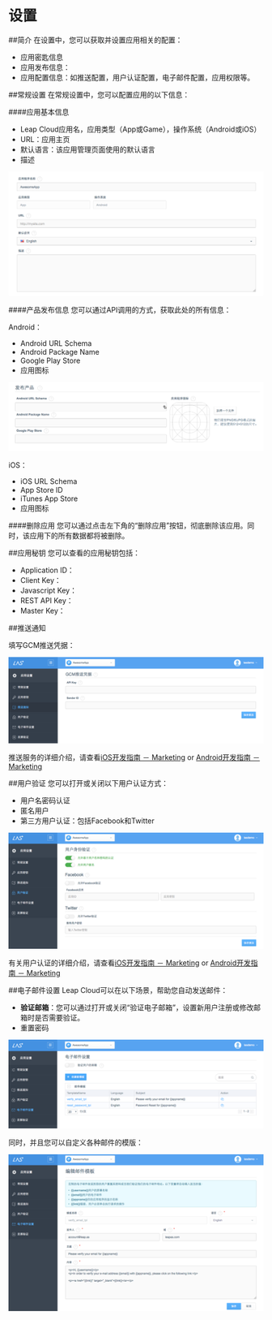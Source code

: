 # 设置
##简介
在设置中，您可以获取并设置应用相关的配置：

* 应用密匙信息
* 应用发布信息：
* 应用配置信息：如推送配置，用户认证配置，电子邮件配置，应用权限等。

##常规设置
在常规设置中，您可以配置应用的以下信息：

####应用基本信息
* Leap Cloud应用名，应用类型（App或Game），操作系统（Android或iOS）
* URL：应用主页
* 默认语言：该应用管理页面使用的默认语言
* 描述

![imgSTGeneral1](../../../images/imgSTGeneral1.png)

####产品发布信息
您可以通过API调用的方式，获取此处的所有信息：

Android：

* Android URL Schema
* Android Package Name
* Google Play Store
* 应用图标

![imgSTGeneral2.png](../../../images/imgSTGeneral2.png)

iOS：

* iOS URL Schema
* App Store ID
* iTunes App Store
* 应用图标

####删除应用
您可以通过点击左下角的“删除应用”按钮，彻底删除该应用。同时，该应用下的所有数据都将被删除。

##应用秘钥
您可以查看的应用秘钥包括：

* Application ID：
* Client Key：
* Javascript Key：
* REST API Key：
* Master Key：

##推送通知

填写GCM推送凭据：

![imgSTPush.png](../../../images/imgSTPush.png)


推送服务的详细介绍，请查看[iOS开发指南 － Marketing](LC_DOCS_GUIDE_LINK_PLACEHOLDER_IOS#MARKETING_ZH) or [Android开发指南 － Marketing](LC_DOCS_GUIDE_LINK_PLACEHOLDER_ANDROID#MARKETING_ZH)

##用户验证
您可以打开或关闭以下用户认证方式：

* 用户名密码认证
* 匿名用户
* 第三方用户认证：包括Facebook和Twitter

![imgSTAuth.png](../../../images/imgSTAuth.png)

有关用户认证的详细介绍，请查看[iOS开发指南 － Marketing](LC_DOCS_GUIDE_LINK_PLACEHOLDER_IOS#MARKETING_ZH) or [Android开发指南 － Marketing](LC_DOCS_GUIDE_LINK_PLACEHOLDER_ANDROID#MARKETING_ZH)

##电子邮件设置
Leap Cloud可以在以下场景，帮助您自动发送邮件：
* **验证邮箱**：您可以通过打开或关闭“验证电子邮箱”，设置新用户注册或修改邮箱时是否需要验证。
* 重置密码

![imgSTEmail.png](../../../images/imgSTEmail.png)

同时，并且您可以自定义各种邮件的模版：

![imgSTEmailTemplate.png](../../../images/imgSTEmailTemplate.png)




